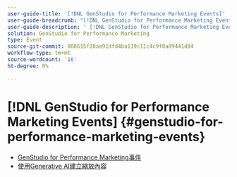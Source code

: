 ```yaml
---
user-guide-title: '[!DNL GenStudio for Performance Marketing Events]'
user-guide-breadcrumb: "[!DNL GenStudio for Performance Marketing Events]"
user-guide-description: ' [!DNL GenStudio for Performance Marketing Events]的活動錄製集合'
solution: GenStudio for Performance Marketing
type: Event
source-git-commit: 088615f28aa91dfd4ba119c11c4c9f8a89441d84
workflow-type: tm+mt
source-wordcount: '16'
ht-degree: 0%

---
```



# [!DNL GenStudio for Performance Marketing Events] {#genstudio-for-performance-marketing-events}

+ [GenStudio for Performance Marketing事件](overview.md)
+ [使用Generative AI建立縮放內容](./adobe-marketing-gen-ai.md)